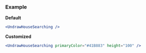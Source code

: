 ### Example

**Default**
```jsx
<UndrawHouseSearching />
```

**Customized**
```jsx
<UndrawHouseSearching primaryColor="#41B883" height="100" />
```

